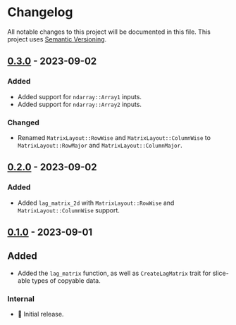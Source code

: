 # Changelog

All notable changes to this project will be documented in this file.
This project uses [Semantic Versioning](https://semver.org/spec/v2.0.0.html).

## [0.3.0] - 2023-09-02

### Added

- Added support for `ndarray::Array1` inputs.
- Added support for `ndarray::Array2` inputs.

### Changed

- Renamed `MatrixLayout::RowWise` and `MatrixLayout::ColumnWise` to
  `MatrixLayout::RowMajor` and `MatrixLayout::ColumnMajor`.

## [0.2.0] - 2023-09-02

### Added

- Added `lag_matrix_2d` with `MatrixLayout::RowWise` and `MatrixLayout::ColumnWise` support.

## [0.1.0] - 2023-09-01

## Added

- Added the `lag_matrix` function, as well as `CreateLagMatrix` trait for slice-able types of copyable data.

### Internal

- 🎉 Initial release.

[0.3.0]: https://github.com/sunsided/timelag-rs/releases/tag/0.3.0
[0.2.0]: https://github.com/sunsided/timelag-rs/releases/tag/0.2.0
[0.1.0]: https://github.com/sunsided/timelag-rs/releases/tag/0.1.0
